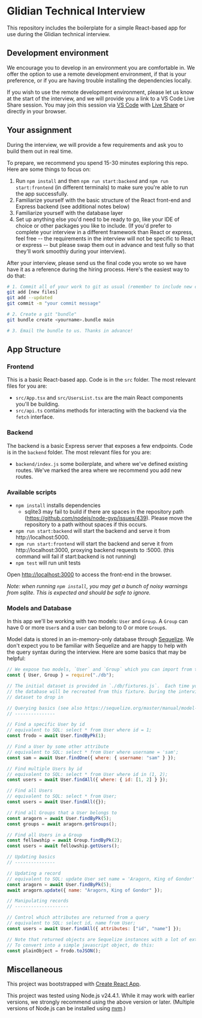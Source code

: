 # Glidian Technical Interview

This repository includes the boilerplate for a simple React-based app for use during the Glidian technical interview.

## Development environment

We encourage you to develop in an environment you are comfortable in.
We offer the option to use a remote development environment, if that is your preference, or if you are having trouble
installing the dependencies locally.

If you wish to use the remote development environment, please let us know at the start of the interview, and we will provide you a link to a VS Code Live Share session.
You may join this session via [VS Code](https://code.visualstudio.com/) with [Live Share](https://marketplace.visualstudio.com/items?itemName=MS-vsliveshare.vsliveshare) or directly in your browser.

## Your assignment

During the interview, we will provide a few requirements and ask you to build them out in real time.

To prepare, we recommend you spend 15-30 minutes exploring this repo. Here are some things to focus on:

1. Run `npm install` and then `npm run start:backend` and `npm run start:frontend` (in different terminals)
   to make sure you're able to run the app successfully.
2. Familiarize yourself with the basic structure of the React front-end and Express backend (see additional notes below)
3. Familiarize yourself with the database layer
4. Set up anything else you'd need to be ready to go, like your IDE of choice or other packages you like to include.
   (If you'd prefer to complete your interview in a different framework than React or express, feel free -- the requirements
   in the interview will not be specific to React or express -- but please swap them out in advance and test fully so that
   they'll work smoothly during your interview).

After your interview, please send us the final code you wrote so we have have it as a reference during the
hiring process. Here's the easiest way to do that:

```sh
# 1. Commit all of your work to git as usual (remember to include new created files)
git add [new files]
git add --updated
git commit -m "your commit message"

# 2. Create a git "bundle"
git bundle create <yourname>.bundle main

# 3. Email the bundle to us. Thanks in advance!
```

## App Structure

### Frontend

This is a basic React-based app. Code is in the `src` folder. The most relevant files for you are:

- `src/App.tsx` and `src/UsersList.tsx` are the main React components you'll be building.
- `src/api.ts` contains methods for interacting with the backend via the `fetch` interface.

### Backend

The backend is a basic Express server that exposes a few endpoints. Code is in the `backend` folder.
The most relevant files for you are:

- `backend/index.js` some boilerplate, and where we've defined existing routes.
  We've marked the area where we recommend you add new routes.

### Available scripts

- `npm install` installs dependencies
  - sqlite3 may fail to build if there are spaces in the repository path (https://github.com/nodejs/node-gyp/issues/439).
    Please move the repository to a path without spaces if this occurs.
- `npm run start:backend` will start the backend and serve it
  from http://localhost:5000.
- `npm run start:frontend` will start the backend and serve it
  from http://localhost:3000, proxying backend requests to :5000.
  (this command will fail if start:backend is not running)
- `npm test` will run unit tests

Open [http://localhost:3000](http://localhost:3000) to access the front-end in the browser.

_Note: when running `npm install`, you may get a bunch of noisy warnings from sqlite. This is expected
and should be safe to ignore._

### Models and Database

In this app we'll be working with two models: `User` and `Group`.
A `Group` can have 0 or more `User`s and a `User` can belong to 0 or more `Group`s.

Model data is stored in an in-memory-only database through [Sequelize](https://sequelize.org/master/).
We don't expect you to be familiar with Sequelize and are happy to help with the query syntax during the interview.
Here are some basics that may be helpful:

```js
// We expose two models, `User` and `Group` which you can import from the db module
const { User, Group } = require("./db");

// The initial dataset is provided in `./db/fixtures.js`.  Each time you make a backend change,
// the database will be recreated from this fixture. During the interview, we'll provide a more complete
// dataset to drop in

// Querying basics (see also https://sequelize.org/master/manual/model-querying-basics.html)
// ---------------

// Find a specific User by id
// equivalent to SQL: select * from User where id = 1;
const frodo = await User.findByPk(1);

// Find a User by some other attribute
// equivalent to SQL: select * from User where username = 'sam';
const sam = await User.findOne({ where: { username: "sam" } });

// Find multiple Users by id
// equivalent to SQL: select * from User where id in (1, 2);
const users = await User.findAll({ where: { id: [1, 2] } });

// Find all Users
// equivalent to SQL: select * from User;
const users = await User.findAll({});

// Find all Groups that a User belongs to
const aragorn = await User.findByPk(5);
const groups = await aragorn.getGroups();

// Find all Users in a Group
const fellowship = await Group.findByPk(2);
const users = await fellowship.getUsers();

// Updating basics
// ---------------

// Updating a record
// equivalent to SQL: update User set name = 'Aragorn, King of Gondor' where id = 5;
const aragorn = await User.findByPk(5);
await aragorn.update({ name: "Aragorn, King of Gondor" });

// Manipulating records
// --------------------

// Control which attributes are returned from a query
// equivalent to SQL: select id, name from User;
const users = await User.findAll({ attributes: ["id", "name"] });

// Note that returned objects are Sequelize instances with a lot of extra functionality.
// To convert into a simple javascript object, do this:
const plainObject = frodo.toJSON();
```

## Miscellaneous

This project was bootstrapped with [Create React App](https://github.com/facebook/create-react-app).

This project was tested using Node.js v24.4.1.
While it may work with earlier versions, we strongly recommend using the above version or later.
(Multiple versions of Node.js can be installed using [nvm](https://github.com/nvm-sh/nvm).)
